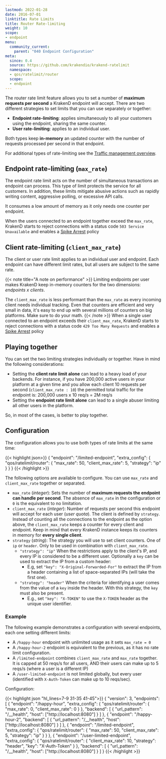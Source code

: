 ```yaml
---
lastmod: 2022-01-28
date: 2016-07-01
linktitle: Rate Limits
title: Router Rate-limiting
weight: 10
scope:
- endpoint
menu:
  community_current:
    parent: "040 Endpoint Configuration"
meta:
  since: 0.4
  source: https://github.com/krakendio/krakend-ratelimit
  namespace:
  - qos/ratelimit/router
  scope:
  - endpoint
---
```


The router rate limit feature allows you to set a number of **maximum requests per second** a KrakenD endpoint will accept. There are two different strategies to set limits that you can use separately or together:

- **Endpoint rate-limiting**: applies simultaneously to all your customers using the endpoint, sharing the same counter.
- **User rate-limiting**: applies to an individual user.

Both types keep **in-memory** an updated counter with the number of requests processed per second in that endpoint.

For additional types of rate-limiting see the [Traffic management overview](/docs/throttling/overview/).

## Endpoint rate-limiting (`max_rate`)
The endpoint rate limit acts on the number of simultaneous transactions an endpoint can process. This type of limit protects the service for all customers. In addition, these limits mitigate abusive actions such as rapidly writing content, aggressive polling, or excessive API calls.

It consumes a low amount of memory as it only needs one counter per endpoint.

When the users connected to an endpoint together exceed the `max_rate`, KrakenD starts to reject connections with a status code `503 Service Unavailable` and enables a [Spike Arrest](/docs/throttling/spike-arrest/) policy

## Client rate-limiting (`client_max_rate`)
The client or user rate limit applies to an individual user and endpoint. Each endpoint can have different limit rates, but all users are subject to the same rate.

{{< note title="A note on performance" >}}
Limiting endpoints per user makes KrakenD keep in-memory counters for the two dimensions: *endpoints x clients*.

The `client_max_rate` is less performant than the `max_rate` as every incoming client needs individual tracking. Even that counters are efficient and very small in data, it's easy to end up with several millions of counters on big platforms. Make sure to do your math.
{{< /note >}}
When a single user connected to an endpoint exceeds their `client_max_rate`, KrakenD starts to reject connections with a status code `429 Too Many Requests` and enables a [Spike Arrest](/docs/throttling/spike-arrest/) policy

## Playing together
You can set the two limiting strategies individually or together. Have in mind the following considerations:

- Setting the **client rate limit alone** can lead to a heavy load of your backends. For instance, if you have 200,000 active users in your platform at a given time and you allow each client 10 requests per second (`client_max_rate : 10`) the permitted total traffic for the endpoint is: 200,000 users x 10 req/s = 2M req/s
- Setting the **endpoint rate limit alone** can lead to a single abuser limiting all other users in the platform.

So, in most of the cases, is better to play together.

## Configuration
The configuration allows you to use both types of rate limits at the same time:

{{< highlight json>}}
{
    "endpoint": "/limited-endpoint",
    "extra_config": {
      "qos/ratelimit/router": {
          "max_rate": 50,
          "client_max_rate": 5,
          "strategy": "ip"
        }
    }
}
{{< /highlight >}}

The following options are available to configure. You can use `max_rate` and `client_max_rate` together or separated.

- `max_rate` (*integer*): Sets the number of **maximum requests the endpoint can handle per second**. The absence of `max_rate` in the configuration or `0` is the equivalent to no limitation.
- `client_max_rate` (*integer*): Number of requests per second this endpoint will accept for each user (*user quota*). The client is defined by `strategy`. Instead of counting all the connections to the endpoint as the option above, the `client_max_rate` keeps a counter for every client and endpoint. Keep in mind that every KrakenD instance keeps its counters in memory for **every single client**.
- `strategy` (*string*): The strategy you will use to set client counters. One of `ip` or `header`. Only to be used in combination with `client_max_rate`.
  - `"strategy": "ip"` When the restrictions apply to the client's IP, and every IP is considered to be a different user. Optionally a `key` can be used to extract the IP from a custom header:
    - E.g, set `"key": "X-Original-Forwarded-For"` to extract the IP from a header containing a list of space-separated IPs (will take the first one).
  - `"strategy": "header"` When the criteria for identifying a user comes from the value of a `key` inside the header. With this strategy, the `key` must also be present.
    - E.g., set `"key": "X-TOKEN"` to use the `X-TOKEN` header as the unique user identifier.



### Example
The following example demonstrates a configuration with several endpoints, each one setting different limits:

- A `/happy-hour` endpoint with unlimited usage as it sets `max_rate = 0`
- A `/happy-hour-2` endpoint is equivalent to the previous, as it has no rate limit configuration.
- A `/limited-endpoint` combines `client_max_rate` and `max_rate` together. It is capped at 50 reqs/s for all users, AND their users can make up to 5 reqs/s (where a user is a different IP)
- A `/user-limited-endpoint` is not limited globally, but every user (identified with `X-Auth-Token` can make up to 10 reqs/sec).

Configuration:

{{< highlight json "hl_lines=7-9 31-35 41-45">}}
{
  "version": 3,
  "endpoints": [
    {
        "endpoint": "/happy-hour",
        "extra_config": {
            "qos/ratelimit/router": {
                "max_rate": 0,
                "client_max_rate": 0
            }
        },
        "backend": [
          {
            "url_pattern": "/__health",
            "host": ["http://localhost:8080"]
          }
        ]
    },
    {
        "endpoint": "/happy-hour-2",
        "backend": [
          {
            "url_pattern": "/__health",
            "host": ["http://localhost:8080"]
          }
        ]
    },
    {
        "endpoint": "/limited-endpoint",
        "extra_config": {
          "qos/ratelimit/router": {
              "max_rate": 50,
              "client_max_rate": 5,
              "strategy": "ip"
            }
        }
    },
    {
        "endpoint": "/user-limited-endpoint",
        "extra_config": {
          "qos/ratelimit/router": {
              "client_max_rate": 10,
              "strategy": "header",
              "key": "X-Auth-Token"
            }
        },
        "backend": [
          {
            "url_pattern": "/__health",
            "host": ["http://localhost:8080"]
          }
        ]
    }
{{< /highlight >}}
